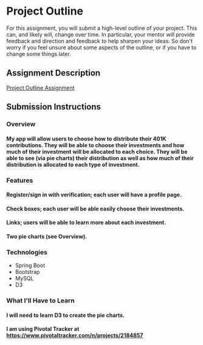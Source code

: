 # Project Outline
For this assignment, you will submit a high-level outline of your project. This can, and likely will, change over time. In particular, your mentor will provide feedback and direction and feedback to help sharpen your ideas. So don't worry if you feel unsure about some aspects of the outline, or if you have to change some things later.

## Assignment Description
[Project Outline Assignment](https://education.launchcode.org/liftoff/assignments/project-outline/)

## Submission Instructions

### Overview
#### My app will allow users to choose how to distribute their 401K contributions.  They will be able to choose their investments and how much of their investment will be allocated to each choice.  They will be able to see (via pie charts) their distribution as well as how much of their distribution is allocated to each type of investment. ####

### Features
#### Register/sign in with verification; each user will have a profile page. ####
#### Check boxes; each user will be able easily choose their investments. ####
#### Links; users will be able to learn more about each investment. ####
#### Two pie charts (see Overview). ####

### Technologies
* Spring Boot
* Bootstrap
* MySQL
* D3

### What I'll Have to Learn
#### I will need to learn D3 to create the pie charts. ####


#### I am using Pivotal Tracker at https://www.pivotaltracker.com/n/projects/2184857 ####
